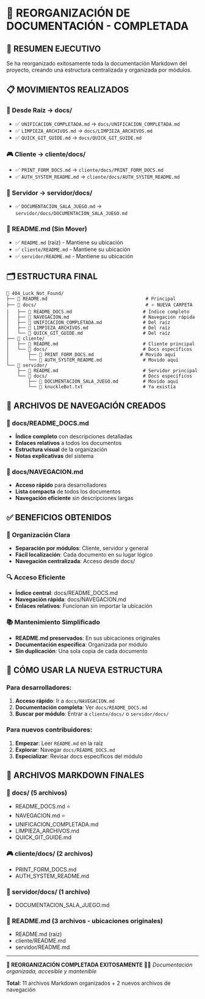 # 📁 REORGANIZACIÓN DE DOCUMENTACIÓN - COMPLETADA

## 🎯 RESUMEN EJECUTIVO

Se ha reorganizado exitosamente toda la documentación Markdown del proyecto, creando una estructura centralizada y organizada por módulos.

## 📋 MOVIMIENTOS REALIZADOS

### 📁 Desde Raíz → docs/

- ✅ `UNIFICACION_COMPLETADA.md` → `docs/UNIFICACION_COMPLETADA.md`
- ✅ `LIMPIEZA_ARCHIVOS.md` → `docs/LIMPIEZA_ARCHIVOS.md`
- ✅ `QUICK_GIT_GUIDE.md` → `docs/QUICK_GIT_GUIDE.md`

### 🎮 Cliente → cliente/docs/

- ✅ `PRINT_FORM_DOCS.md` → `cliente/docs/PRINT_FORM_DOCS.md`
- ✅ `AUTH_SYSTEM_README.md` → `cliente/docs/AUTH_SYSTEM_README.md`

### 🎲 Servidor → servidor/docs/

- ✅ `DOCUMENTACION_SALA_JUEGO.md` → `servidor/docs/DOCUMENTACION_SALA_JUEGO.md`

### 📖 README.md (Sin Mover)

- ✅ `README.md` (raíz) - Mantiene su ubicación
- ✅ `cliente/README.md` - Mantiene su ubicación
- ✅ `servidor/README.md` - Mantiene su ubicación

## 🗂️ ESTRUCTURA FINAL

```
📁 404_Luck_Not_Found/
├── 📄 README.md                                    # Principal
├── 📁 docs/                                        # ⭐ NUEVA CARPETA
│   ├── 📄 README_DOCS.md                          # Índice completo
│   ├── 📄 NAVEGACION.md                           # Navegación rápida
│   ├── 📄 UNIFICACION_COMPLETADA.md               # Del raíz
│   ├── 📄 LIMPIEZA_ARCHIVOS.md                    # Del raíz
│   └── 📄 QUICK_GIT_GUIDE.md                      # Del raíz
├── 📁 cliente/
│   ├── 📄 README.md                               # Cliente principal
│   └── 📁 docs/                                   # Docs específicos
│       ├── 📄 PRINT_FORM_DOCS.md                 # Movido aquí
│       └── 📄 AUTH_SYSTEM_README.md               # Movido aquí
└── 📁 servidor/
    ├── 📄 README.md                               # Servidor principal
    └── 📁 docs/                                   # Docs específicos
        ├── 📄 DOCUMENTACION_SALA_JUEGO.md         # Movido aquí
        └── 📄 knuckleBot.txt                      # Ya existía
```

## 🚀 ARCHIVOS DE NAVEGACIÓN CREADOS

### 📄 docs/README_DOCS.md

- **Índice completo** con descripciones detalladas
- **Enlaces relativos** a todos los documentos
- **Estructura visual** de la organización
- **Notas explicativas** del sistema

### 📄 docs/NAVEGACION.md

- **Acceso rápido** para desarrolladores
- **Lista compacta** de todos los documentos
- **Navegación eficiente** sin descripciones largas

## ✅ BENEFICIOS OBTENIDOS

### 🎯 Organización Clara

- **Separación por módulos**: Cliente, servidor y general
- **Fácil localización**: Cada documento en su lugar lógico
- **Navegación centralizada**: Acceso desde docs/

### 🔍 Acceso Eficiente

- **Índice central**: docs/README_DOCS.md
- **Navegación rápida**: docs/NAVEGACION.md
- **Enlaces relativos**: Funcionan sin importar la ubicación

### 📚 Mantenimiento Simplificado

- **README.md preservados**: En sus ubicaciones originales
- **Documentación específica**: Organizada por módulo
- **Sin duplicación**: Una sola copia de cada documento

## 🎯 CÓMO USAR LA NUEVA ESTRUCTURA

### Para desarrolladores:

1. **Acceso rápido**: Ir a `docs/NAVEGACION.md`
2. **Documentación completa**: Ver `docs/README_DOCS.md`
3. **Buscar por módulo**: Entrar a `cliente/docs/` o `servidor/docs/`

### Para nuevos contribuidores:

1. **Empezar**: Leer `README.md` en la raíz
2. **Explorar**: Navegar `docs/README_DOCS.md`
3. **Especializar**: Revisar docs específicos del módulo

## 📝 ARCHIVOS MARKDOWN FINALES

### 📁 docs/ (5 archivos)

- README_DOCS.md ⭐
- NAVEGACION.md ⭐
- UNIFICACION_COMPLETADA.md
- LIMPIEZA_ARCHIVOS.md
- QUICK_GIT_GUIDE.md

### 🎮 cliente/docs/ (2 archivos)

- PRINT_FORM_DOCS.md
- AUTH_SYSTEM_README.md

### 🎲 servidor/docs/ (1 archivo)

- DOCUMENTACION_SALA_JUEGO.md

### 📖 README.md (3 archivos - ubicaciones originales)

- README.md (raíz)
- cliente/README.md
- servidor/README.md

---

**🎉 REORGANIZACIÓN COMPLETADA EXITOSAMENTE** 📁✨
_Documentación organizada, accesible y mantenible_

**Total**: 11 archivos Markdown organizados + 2 nuevos archivos de navegación
